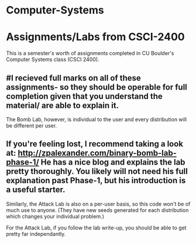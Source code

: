 # Computer-Systems
Assignments/Labs from CSCI-2400
=================================================================================================================================
This is a semester's worth of assignments completed in CU Boulder's Computer Systems class (CSCI 2400). 

#I recieved full marks on all of these assignments- so they should be operable for full completion given that you understand the material/ are able to explain it.
-----
  The Bomb Lab, however, is individual to the user and every distribution will be different per user.

  If you're feeling lost, I recommend taking a look at:
http://zpalexander.com/binary-bomb-lab-phase-1/
  He has a nice blog and explains the lab pretty thoroughly. You likely will not need his full explanation past Phase-1, but his introduction is a useful starter. 
-----
  Similarly, the Attack Lab is also on a per-user basis, so this code won't be of much use to anyone. (They have new seeds generated for each distribution which changes your individual problem.)

  For the Attack Lab, if you follow the lab write-up, you should be able to get pretty far independantly. 
